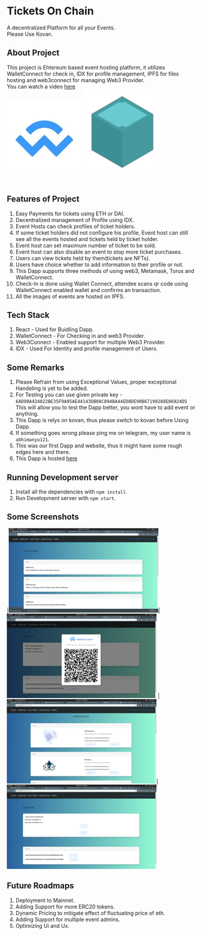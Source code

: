 # Tickets On Chain
A decentralized Platform for all your Events.</br>
Please Use Kovan.
## About Project
This project is Ehtereum based event hosting platform, it utilizes WalletConnect for check in, IDX for profile management, IPFS for files hosting and web3connect for managing Web3 Provider.
</br>
You can watch a video [here](https://youtu.be/Ol6uRrO7Au8) </br>
<img src="Screenshots/download (1).jpeg" width="200"></t>             </t>      <img src="Screenshots/ipfs.png" width="200"> </br></br>
## Features of Project 
1. Easy Payments for tickets using ETH or DAI.
2. Decentralized management of Profile using IDX.
3. Event Hosts can check profiles of ticket holders.
4. If some ticket holders did not configure his profile, Event host can still see all the events hosted and tickets held by ticket holder.
5. Event host can set maximum number of ticket to be sold.
6. Event host can also disable an event to stop more ticket purchases.
7. Users can view tickets held by them(tickets are NFTs).
8. Users have choice whether to add information to their profile or not.
9. This Dapp supports three methods of using web3, Metamask, Torus and WalletConnect.
10. Check-In is done using Wallet Connect, attendee scans qr code using WalletConnect enabled wallet and confirms an transaction.
11. All the images of events are hosted on IPFS.
## Tech Stack
1. React - Used for Buidling Dapp.
2. WalletConnect - For Checking in and web3 Provider.
3. Web3Connect - Enabled support for multiple Web3 Provider.
4. IDX - Used For Identity and profile management of Users.
## Some Remarks
1. Please Refrain from using Exceptional Values, proper exceptional Handeling is yet to be added.
2. For Testing you can use given private key - `6AD90A424022BE35F9A95AE44143DB08C894BA44ED0DE90B67199288E06924D5` This will allow you to test the Dapp better, you wont have to add event or anything.
3. This Dapp is relys on kovan, thus please switch to kovan before Using Dapp.
4. If something goes wrong please ping me on telegram, my user name is `abhimanyu121`.
5. This was our first Dapp and website, thus it might have some rough edges here and there.
6. This Dapp is hosted [here](goofy-beaver-e7c5b4.netlify.com)
## Running Development server
1. Install all the dependencies with `npm install`.
2. Run Development server with `npm start`.
## Some Screenshots
|<img src="Screenshots/4.png" width="400">|<img src="Screenshots/9.png" width="400">
|<img src="Screenshots/6.png" width="400">|<img src="Screenshots/8.png" width="400">

## Future Roadmaps
1. Deployment to Mainnet.
2. Adding Support for more ERC20 tokens.
3. Dynamic Pricing to mitigate effect of fluctuating price of eth.
4. Adding Support for multiple event admins.
5. Optimizing Ui and Ux.
